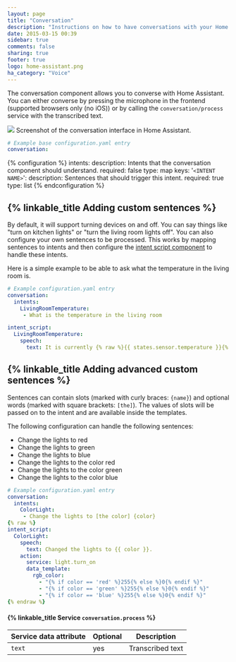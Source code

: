 ```yaml
---
layout: page
title: "Conversation"
description: "Instructions on how to have conversations with your Home Assistant."
date: 2015-03-15 00:39
sidebar: true
comments: false
sharing: true
footer: true
logo: home-assistant.png
ha_category: "Voice"
---
```


The conversation component allows you to converse with Home Assistant. You can either converse by pressing the microphone in the frontend (supported browsers only (no iOS)) or by calling the `conversation/process` service with the transcribed text.

<p class='img'>
  <img src="/images/screenshots/voice-commands.png" />
  Screenshot of the conversation interface in Home Assistant.
</p>

```yaml
# Example base configuration.yaml entry
conversation:
```

{% configuration %}
intents:
  description: Intents that the conversation component should understand.
  required: false
  type: map
  keys:
    '`<INTENT NAME>`':
      description: Sentences that should trigger this intent.
      required: true
      type: list
{% endconfiguration %}

## {% linkable_title Adding custom sentences %}

By default, it will support turning devices on and off. You can say things like "turn on kitchen lights" or "turn the living room lights off". You can also configure your own sentences to be processed. This works by mapping sentences to intents and then configure the [intent script component](/components/intent_script/) to handle these intents.

Here is a simple example to be able to ask what the temperature in the living room is.

```yaml
# Example configuration.yaml entry
conversation:
  intents:
    LivingRoomTemperature:
     - What is the temperature in the living room

intent_script:
  LivingRoomTemperature:
    speech:
      text: It is currently {% raw %}{{ states.sensor.temperature }}{% endraw %} degrees in the living room.
```

## {% linkable_title Adding advanced custom sentences %}

Sentences can contain slots (marked with curly braces: `{name}`) and optional words (marked with square brackets: `[the]`). The values of slots will be passed on to the intent and are available inside the templates.

The following configuration can handle the following sentences:

 - Change the lights to red
 - Change the lights to green
 - Change the lights to blue
 - Change the lights to the color red
 - Change the lights to the color green
 - Change the lights to the color blue

```yaml
# Example configuration.yaml entry
conversation:
  intents:
    ColorLight:
     - Change the lights to [the color] {color}
{% raw %}
intent_script:
  ColorLight:
    speech:
      text: Changed the lights to {{ color }}.
    action:
      service: light.turn_on
      data_template:
        rgb_color:
          - "{% if color == 'red' %}255{% else %}0{% endif %}"
          - "{% if color == 'green' %}255{% else %}0{% endif %}"
          - "{% if color == 'blue' %}255{% else %}0{% endif %}"
{% endraw %}
```

#### {% linkable_title Service `conversation.process` %}

| Service data attribute | Optional | Description                                      |
|------------------------|----------|--------------------------------------------------|
| `text`                 |      yes | Transcribed text                                 |
